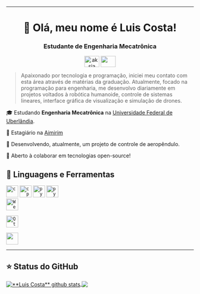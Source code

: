 
<hr>
<h1 align="center">💜 Olá, meu nome é <strong>Luis Costa!</strong></bold></h1>
<h3 align="center">Estudante de Engenharia Mecatrônica</h3>
<p align="center">
<a href="https://www.instagram.com/luis_cmenezes/"target="blank"><img align="center" src="https://cdn.jsdelivr.net/npm/simple-icons@3.0.1/icons/instagram.svg" alt="aksia" height="30" width="40" /></a>
 <a href = "mailto: cmenezes.luis@gmail.com"><img align="center" src="https://simpleicons.org/icons/gmail.svg" height="30" width="40" /></a>
</p>

> Apaixonado por tecnologia e programação, iniciei meu contato com esta área através de matérias da graduação. Atualmente, focado na programação para engenharia, me desenvolvo diariamente em projetos voltados à robótica humanoide, controle de sistemas lineares, interface gráfica de visualização e simulação de drones.

🎓 Estudando **Engenharia Mecatrônica** na <a href="https://ufu.br/">Universidade Federal de Uberlãndia</a>.

💼 Estagiário na <a href="https://www.aimirimsti.com.br/"/>Aimirim</a>

🔭 Desenvolvendo, atualmente, um projeto de controle de aeropêndulo.

💬 Aberto à colaborar em tecnologias open-source!

## 🚀 Linguagens e Ferramentas

<code><img height="32" src="https://cdn.iconscout.com/icon/free/png-512/c-programming-569564.png" alt="c"/></code>
<code><img height="32" src="https://upload.wikimedia.org/wikipedia/commons/thumb/1/18/ISO_C%2B%2B_Logo.svg/306px-ISO_C%2B%2B_Logo.svg.png?20170928190710" alt="cpp"/></code>
<code><img height="32" src="https://upload.wikimedia.org/wikipedia/commons/thumb/c/c3/Python-logo-notext.svg/115px-Python-logo-notext.svg.png?20220821155029" alt="python"/></code>
<code><img height="32" src="https://upload.wikimedia.org/wikipedia/commons/thumb/1/15/Robot_Operating_System_logo.svg/600px-Robot_Operating_System_logo.svg.png?20170325195234" alt="python"/></code>
<code> <img height="32" src="https://cyberbotics.com/assets/images/webots.png" alt="Webots" name="Webots"> </code>
<code> <img height="32" src="https://upload.wikimedia.org/wikipedia/commons/8/81/Qt_logo_neon_2022.svg" alt="Qt" name="Qt"> </code>
<code> <img height="32" src="https://upload.wikimedia.org/wikipedia/commons/9/9a/Visual_Studio_Code_1.35_icon.svg"> </code>

---
## ⭐ Status do GitHub
<a href="https://github.com/Gurupreet">
 <img align="center" src="https://github-readme-stats.vercel.app/api?username=luis-cmenezes&show_icons=true&theme=radical&line_height=20" alt="**Luis Costa** github stats"/>
</a>

<a href="https://github.com/Gurupreet">
  <img align="center" src="https://github-readme-stats.vercel.app/api/top-langs/?username=luis-cmenezes&theme=radical" />
</a>

